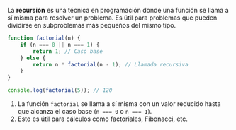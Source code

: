 
La **recursión** es una técnica en programación donde una función se llama a sí misma para resolver un problema. Es útil para problemas que pueden dividirse en subproblemas más pequeños del mismo tipo.

```js
function factorial(n) {
    if (n === 0 || n === 1) {
        return 1; // Caso base
    } else {
        return n * factorial(n - 1); // Llamada recursiva
    }
}

console.log(factorial(5)); // 120
```

1) La función `factorial` se llama a sí misma con un valor reducido hasta que alcanza el caso base (`n === 0` o `n === 1`).
2) Esto es útil para cálculos como factoriales, Fibonacci, etc.

